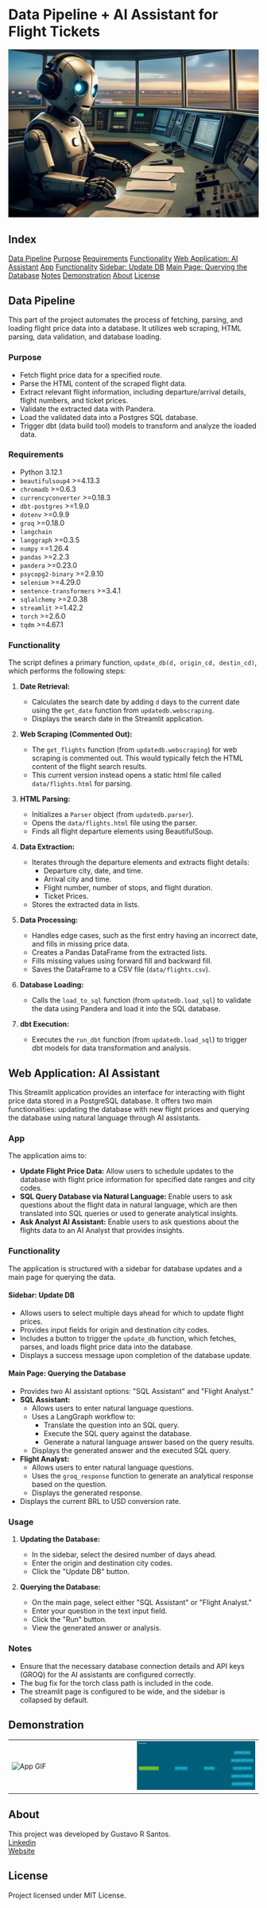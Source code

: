 # Data Pipeline + AI Assistant for Flight Tickets

![](img/meta_friendly_looking_robot_in_a_room-wide.jpeg)


## Index

[Data Pipeline](#data-pipeline)
  [Purpose](#purpose)
  [Requirements](#requirements)
  [Functionality](#functionality)
[Web Application: AI Assistant](#web-application-ai-assistant)
  [App](#app)
  [Functionality](#functionality-1)
  [Sidebar: Update DB](#sidebar-update-db)
  [Main Page: Querying the Database](#main-page-querying-the-database)
[Notes](#notes)
[Demonstration](#demonstration)
[About](#about)
[License](#license)



## Data Pipeline

This part of the project automates the process of fetching, parsing, and loading flight price data into a database. It utilizes web scraping, HTML parsing, data validation, and database loading.

### Purpose

* Fetch flight price data for a specified route.
* Parse the HTML content of the scraped flight data.
* Extract relevant flight information, including departure/arrival details, flight numbers, and ticket prices.
* Validate the extracted data with Pandera.
* Load the validated data into a Postgres SQL database.
* Trigger dbt (data build tool) models to transform and analyze the loaded data.

### Requirements

* Python 3.12.1
* `beautifulsoup4` >=4.13.3
* `chromadb` >=0.6.3
* `currencyconverter` >=0.18.3
* `dbt-postgres` >=1.9.0
* `dotenv` >=0.9.9
* `groq` >=0.18.0
* `langchain`
* `langgraph` >=0.3.5
* `numpy` ==1.26.4
* `pandas` >=2.2.3
* `pandera` >=0.23.0
* `psycopg2-binary` >=2.9.10
* `selenium` >=4.29.0
* `sentence-transformers` >=3.4.1
* `sqlalchemy` >=2.0.38
* `streamlit` >=1.42.2
* `torch` >=2.6.0
* `tqdm` >=4.67.1



### Functionality

The script defines a primary function, `update_db(d, origin_cd, destin_cd)`, which performs the following steps:

1.  **Date Retrieval:**
    * Calculates the search date by adding `d` days to the current date using the `get_date` function from `updatedb.webscraping`.
    * Displays the search date in the Streamlit application.

2.  **Web Scraping (Commented Out):**
    * The `get_flights` function (from `updatedb.webscraping`) for web scraping is commented out. This would typically fetch the HTML content of the flight search results.
    * This current version instead opens a static html file called `data/flights.html` for parsing.

3.  **HTML Parsing:**
    * Initializes a `Parser` object (from `updatedb.parser`).
    * Opens the `data/flights.html` file using the parser.
    * Finds all flight departure elements using BeautifulSoup.

4.  **Data Extraction:**
    * Iterates through the departure elements and extracts flight details:
        * Departure city, date, and time.
        * Arrival city and time.
        * Flight number, number of stops, and flight duration.
        * Ticket Prices.
    * Stores the extracted data in lists.

5.  **Data Processing:**
    * Handles edge cases, such as the first entry having an incorrect date, and fills in missing price data.
    * Creates a Pandas DataFrame from the extracted lists.
    * Fills missing values using forward fill and backward fill.
    * Saves the DataFrame to a CSV file (`data/flights.csv`).

6.  **Database Loading:**
    * Calls the `load_to_sql` function (from `updatedb.load_sql`) to validate the data using Pandera and load it into the SQL database.

7.  **dbt Execution:**
    * Executes the `run_dbt` function (from `updatedb.load_sql`) to trigger dbt models for data transformation and analysis.

## Web Application: AI Assistant

This Streamlit application provides an interface for interacting with flight price data stored in a PostgreSQL database. It offers two main functionalities: updating the database with new flight prices and querying the database using natural language through AI assistants.

### App

The application aims to:

* **Update Flight Price Data:** Allow users to schedule updates to the database with flight price information for specified date ranges and city codes.
* **SQL Query Database via Natural Language:** Enable users to ask questions about the flight data in natural language, which are then translated into SQL queries or used to generate analytical insights.
* **Ask Analyst AI Assistant:** Enable users to ask questions about the flights data to an AI Analyst that provides insights.

### Functionality

The application is structured with a sidebar for database updates and a main page for querying the data.

#### Sidebar: Update DB

* Allows users to select multiple days ahead for which to update flight prices.
* Provides input fields for origin and destination city codes.
* Includes a button to trigger the `update_db` function, which fetches, parses, and loads flight price data into the database.
* Displays a success message upon completion of the database update.

#### Main Page: Querying the Database

* Provides two AI assistant options: "SQL Assistant" and "Flight Analyst."
* **SQL Assistant:**
    * Allows users to enter natural language questions.
    * Uses a LangGraph workflow to:
        * Translate the question into an SQL query.
        * Execute the SQL query against the database.
        * Generate a natural language answer based on the query results.
    * Displays the generated answer and the executed SQL query.
* **Flight Analyst:**
    * Allows users to enter natural language questions.
    * Uses the `groq_response` function to generate an analytical response based on the question.
    * Displays the generated response.
* Displays the current BRL to USD conversion rate.

### Usage

1.  **Updating the Database:**
    * In the sidebar, select the desired number of days ahead.
    * Enter the origin and destination city codes.
    * Click the "Update DB" button.

2.  **Querying the Database:**
    * On the main page, select either "SQL Assistant" or "Flight Analyst."
    * Enter your question in the text input field.
    * Click the "Run" button.
    * View the generated answer or analysis.

### Notes

* Ensure that the necessary database connection details and API keys (GROQ) for the AI assistants are configured correctly.
* The bug fix for the torch class path is included in the code.
* The streamlit page is configured to be wide, and the sidebar is collapsed by default.



## Demonstration

<table>
  <tr>
    <td width="50%"><img src="img/RAG_FlightsDB.gif" alt="App GIF"></td>
    <td width="50%"><img src="img/dbt_lineage_graph.png" alt="Medallion Architecture"></td>
  </tr>
</table>


## About

This project was developed by Gustavo R Santos.<br>
[Linkedin](https://www.linkedin.com/in/gurezende/)<br>
[Website](https://gustavorsantos.me)

## License
Project licensed under MIT License.
